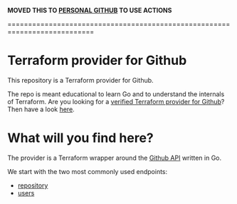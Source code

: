 **MOVED THIS TO [PERSONAL GITHUB](https://github.com/JCZuurmond/terraform-provider-github) TO USE ACTIONS**

===========================================================================

# Terraform provider for Github
This repository is a Terraform provider for Github.

The repo is meant educational to learn Go and to understand the internals of
Terraform. Are you looking for a [verified Terraform provider for
Github](https://registry.terraform.io/providers/integrations/github/latest)?
Then have a look
[here](https://github.com/integrations/terraform-provider-github).

# What will you find here?
The provider is a Terraform wrapper around the [Github
API](Thttps://docs.github.com/en/rest) written in Go.

We start with the two most commonly used endpoints:
- [repository](https://docs.github.com/en/rest/reference/repos)
- [users](https://docs.github.com/en/rest/reference/users)
